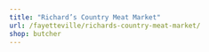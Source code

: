 ```yaml
---
title: "Richard’s Country Meat Market"
url: /fayetteville/richards-country-meat-market/
shop: butcher
---
```

